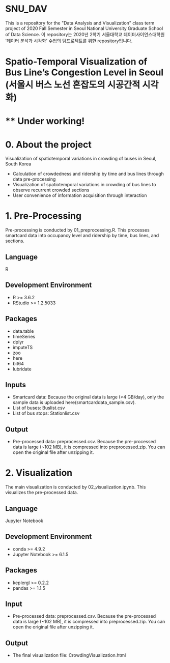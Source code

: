 # SNU_DAV
This is a repository for the "Data Analysis and Visualization" class term project of 2020 Fall Semester in Seoul National University Graduate School of Data Science.
이 repository는 2020년 2학기 서울대학교 데이터사이언스대학원 '데이터 분석과 시각화' 수업의 텀프로젝트를 위한 repository입니다.

# Spatio-Temporal Visualization of Bus Line’s Congestion Level in Seoul (서울시 버스 노선 혼잡도의 시공간적 시각화)
# ** Under working!

# 0. About the project
Visualization of spatiotemporal variations in crowding of buses in Seoul, South Korea
- Calculation of crowdedness and ridership by time and bus lines through data pre-processing
- Visualization of spatiotemporal variations in crowding of bus lines to observe recurrent crowded sections
- User convenience of information acquisition through interaction

# 1. Pre-Processing
Pre-processing is conducted by 01_preprocessing.R. This processes smartcard data into occupancy level and ridership by time, bus lines, and sections.

## Language
R

## Development Environment
- R >= 3.6.2
- RStudio >= 1.2.5033

## Packages
 - data.table
 - timeSeries
 - dplyr
 - imputeTS
 - zoo
 - here
 - bit64
 - lubridate

## Inputs
 - Smartcard data: Because the original data is large (>4 GB/day), only the sample data is uploaded here(smartcarddata_sample.csv).
 - List of buses: Buslist.csv
 - List of bus stops: Stationlist.csv
 
## Output
 - Pre-processed data: preprocessed.csv. Because the pre-processed data is large (~102 MB), it is compressed into preprocessed.zip. You can open the original file after unzipping it.

# 2. Visualization
The main visualization is conducted by 02_visualization.ipynb. This visualizes the pre-processed data.

## Language
Jupyter Notebook

## Development Environment
- conda >= 4.9.2
- Jupyter Notebook >= 6.1.5

## Packages
- keplergl >= 0.2.2
- pandas >= 1.1.5

## Input
 - Pre-processed data: preprocessed.csv. Because the pre-processed data is large (~102 MB), it is compressed into preprocessed.zip. You can open the original file after unzipping it.
 
## Output
 - The final visualization file: CrowdingVisualization.html
